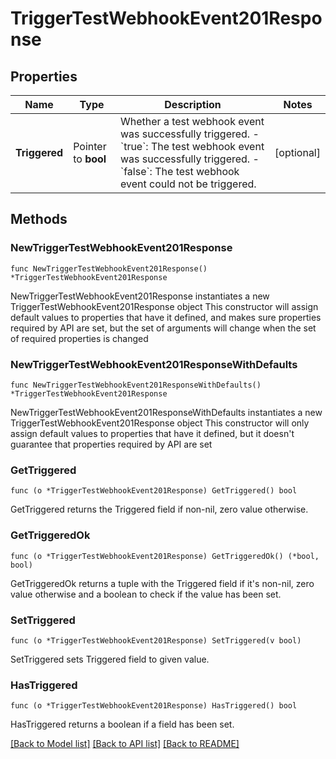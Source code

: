 # TriggerTestWebhookEvent201Response

## Properties

Name | Type | Description | Notes
------------ | ------------- | ------------- | -------------
**Triggered** | Pointer to **bool** | Whether a test webhook event was successfully triggered. - &#x60;true&#x60;: The test webhook event was successfully triggered. - &#x60;false&#x60;: The test webhook event could not be triggered.  | [optional] 

## Methods

### NewTriggerTestWebhookEvent201Response

`func NewTriggerTestWebhookEvent201Response() *TriggerTestWebhookEvent201Response`

NewTriggerTestWebhookEvent201Response instantiates a new TriggerTestWebhookEvent201Response object
This constructor will assign default values to properties that have it defined,
and makes sure properties required by API are set, but the set of arguments
will change when the set of required properties is changed

### NewTriggerTestWebhookEvent201ResponseWithDefaults

`func NewTriggerTestWebhookEvent201ResponseWithDefaults() *TriggerTestWebhookEvent201Response`

NewTriggerTestWebhookEvent201ResponseWithDefaults instantiates a new TriggerTestWebhookEvent201Response object
This constructor will only assign default values to properties that have it defined,
but it doesn't guarantee that properties required by API are set

### GetTriggered

`func (o *TriggerTestWebhookEvent201Response) GetTriggered() bool`

GetTriggered returns the Triggered field if non-nil, zero value otherwise.

### GetTriggeredOk

`func (o *TriggerTestWebhookEvent201Response) GetTriggeredOk() (*bool, bool)`

GetTriggeredOk returns a tuple with the Triggered field if it's non-nil, zero value otherwise
and a boolean to check if the value has been set.

### SetTriggered

`func (o *TriggerTestWebhookEvent201Response) SetTriggered(v bool)`

SetTriggered sets Triggered field to given value.

### HasTriggered

`func (o *TriggerTestWebhookEvent201Response) HasTriggered() bool`

HasTriggered returns a boolean if a field has been set.


[[Back to Model list]](../README.md#documentation-for-models) [[Back to API list]](../README.md#documentation-for-api-endpoints) [[Back to README]](../README.md)


